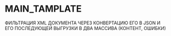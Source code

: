 # MAIN_TAMPLATE
ФИЛЬТРАЦИЯ XML ДОКУМЕНТА ЧЕРЕЗ КОНВЕРТАЦИЮ ЕГО В JSON И ЕГО ПОСЛЕДУЮЩЕЙ ВЫГРУЗКИ В ДВА МАССИВА (КОНТЕНТ, ОШИБКИ)
